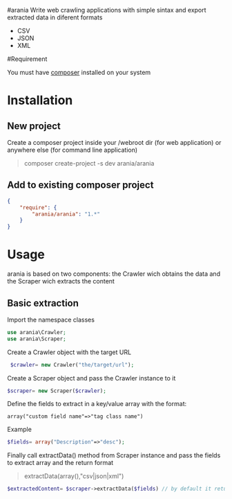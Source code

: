 #arania
Write web crawling applications with simple sintax and export extracted data in diferent formats
 - CSV
 - JSON
 - XML

#Requirement

You must have [composer](https://getcomposer.org) installed on your system

# Installation
## New project
Create a composer project inside your /webroot dir (for web application) or anywhere else (for command line application)

> composer create-project -s dev arania/arania <project name>

## Add to existing composer project

```json
{
    "require": {
        "arania/arania": "1.*"
    }
}
``` 
# Usage
 
arania is based on two components: the Crawler wich obtains the data and the Scraper wich extracts the content
 
## Basic extraction
Import the namespace classes
 
```php
use arania\Crawler;
use arania\Scraper;
```

Create a Crawler object with the target URL
```php
 $crawler= new Crawler("the/target/url");
```
 
Create a Scraper object and pass the Crawler instance to it
 
```php
$scraper= new Scraper($crawler);
```
 
Define the fields to extract in a key/value array with the format:
```
array("custom field name"=>"tag class name")
```

Example
 ```php
 $fields= array("Description"=>"desc");
 ```
 
 Finally call extractData() method from Scraper instance and pass the fields to extract array and the return format
 > extractData(array(),"csv|json|xml")
 
```php
$extractedContent= $scraper->extractData($fields) // by default it returns csv format
 ```
